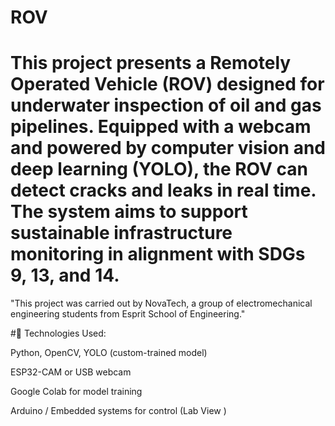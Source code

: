 # ROV
This project presents a Remotely Operated Vehicle (ROV) designed for underwater inspection of oil and gas pipelines. Equipped with a webcam and powered by computer vision and deep learning (YOLO), the ROV can detect cracks and leaks in real time. The system aims to support sustainable infrastructure monitoring in alignment with SDGs 9, 13, and 14.
==============================================================================================================================================================================================================================================
"This project was carried out by NovaTech, a group of electromechanical engineering students from Esprit School of Engineering."


#🧠 Technologies Used:

Python, OpenCV, YOLO (custom-trained model)

ESP32-CAM or USB webcam

Google Colab for model training

Arduino / Embedded systems for control (Lab View )
